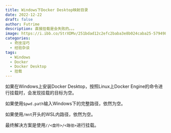 ```yaml
---
title: Windows下Docker Desktop映射目录
date: 2022-12-22
draft: false
author: Futrime
description: 直接挂载是会失败的。。。
image: https://i.ibb.co/StrXDMv/251bdad12c2efc2baba3e8b024caba25-5794984506704759323.jpg
categories:
  - 奇技淫巧
  - 经验杂谈
tags:
  - Windows
  - Docker
  - Docker Desktop
  - 挂载
---
```


如果在Windows上安装Docker Desktop，按照Linux上Docker Engine的命令进行挂载时，会发现挂载的目标为空。

如果使用`$pwd.path`输入Windows下的完整路径，依然为空。

如果使用`/mnt`开头的WSL内路径，依然为空。

最终解决方案是使用`//<盘符>/<路径>`进行挂载。
